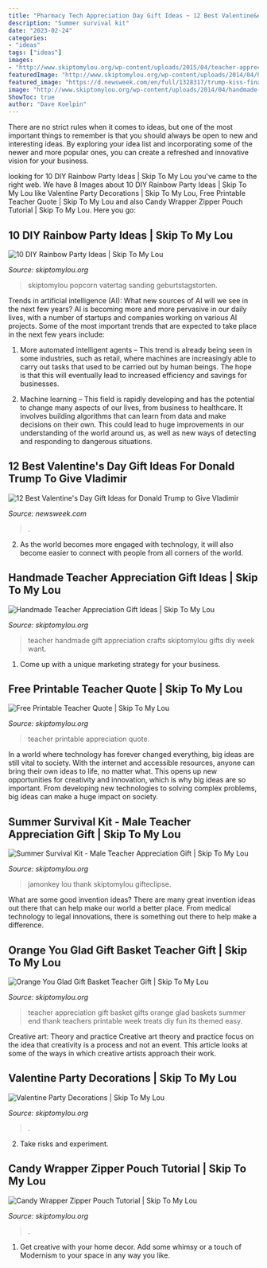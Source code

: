 ```yaml
---
title: "Pharmacy Tech Appreciation Day Gift Ideas ~ 12 Best Valentine&#039;s Day Gift Ideas For Donald Trump To Give Vladimir"
description: "Summer survival kit"
date: "2023-02-24"
categories:
- "ideas"
tags: ["ideas"]
images:
- "http://www.skiptomylou.org/wp-content/uploads/2015/04/teacher-appreciation-gift-basket-4.jpg"
featuredImage: "http://www.skiptomylou.org/wp-content/uploads/2014/04/handmade-teacher-ideas-1.jpg"
featured_image: "https://d.newsweek.com/en/full/1328317/trump-kiss-final.jpg"
image: "http://www.skiptomylou.org/wp-content/uploads/2014/04/handmade-teacher-ideas-1.jpg"
ShowToc: true
author: "Dave Koelpin"
---
```



There are no strict rules when it comes to ideas, but one of the most important things to remember is that you should always be open to new and interesting ideas. By exploring your idea list and incorporating some of the newer and more popular ones, you can create a refreshed and innovative vision for your business.

	

		
looking for 10 DIY Rainbow Party Ideas | Skip To My Lou you've came to the right web. We have 8 Images about 10 DIY Rainbow Party Ideas | Skip To My Lou like Valentine Party Decorations | Skip To My Lou, Free Printable Teacher Quote | Skip To My Lou and also Candy Wrapper Zipper Pouch Tutorial | Skip To My Lou. Here you go:
		
    
## 10 DIY Rainbow Party Ideas | Skip To My Lou

<img loading=lazy src="https://www.skiptomylou.org/wp-content/uploads/2016/03/rainbow-cupcakes.jpg" onerror="this.onerror=null;this.src='https://tse1.mm.bing.net/th?id=OIP.SiaqxtmTFWx0nezvPjlxrAHaKs&amp;pid=15.1';" alt="10 DIY Rainbow Party Ideas | Skip To My Lou">

_Source: skiptomylou.org_

>skiptomylou popcorn vatertag sanding geburtstagstorten. 

	

Trends in artificial intelligence (AI): What new sources of AI will we see in the next few years?
AI is becoming more and more pervasive in our daily lives, with a number of startups and companies working on various AI projects. Some of the most important trends that are expected to take place in the next few years include:
1. More automated intelligent agents – This trend is already being seen in some industries, such as retail, where machines are increasingly able to carry out tasks that used to be carried out by human beings. The hope is that this will eventually lead to increased efficiency and savings for businesses.

2. Machine learning – This field is rapidly developing and has the potential to change many aspects of our lives, from business to healthcare. It involves building algorithms that can learn from data and make decisions on their own. This could lead to huge improvements in our understanding of the world around us, as well as new ways of detecting and responding to dangerous situations.

    
## 12 Best Valentine&#039;s Day Gift Ideas For Donald Trump To Give Vladimir

<img loading=lazy src="https://d.newsweek.com/en/full/1328317/trump-kiss-final.jpg" onerror="this.onerror=null;this.src='https://tse3.mm.bing.net/th?id=OIP.C8Pazxpj8WHBMv287TLWDAHaE8&amp;pid=15.1';" alt="12 Best Valentine&#039;s Day Gift Ideas for Donald Trump to Give Vladimir">

_Source: newsweek.com_

>. 

	

2. As the world becomes more engaged with technology, it will also become easier to connect with people from all corners of the world. 

    
## Handmade Teacher Appreciation Gift Ideas | Skip To My Lou

<img loading=lazy src="http://www.skiptomylou.org/wp-content/uploads/2014/04/handmade-teacher-ideas-1.jpg" onerror="this.onerror=null;this.src='https://tse3.mm.bing.net/th?id=OIP.zuOoaYburoffQ9fGBc1u1gHaKl&amp;pid=15.1';" alt="Handmade Teacher Appreciation Gift Ideas | Skip To My Lou">

_Source: skiptomylou.org_

>teacher handmade gift appreciation crafts skiptomylou gifts diy week want. 

	

1. Come up with a unique marketing strategy for your business.

    
## Free Printable Teacher Quote | Skip To My Lou

<img loading=lazy src="https://www.skiptomylou.org/wp-content/uploads/2016/04/free-printable-for-teacher-appreciation-1.jpg" onerror="this.onerror=null;this.src='https://tse4.mm.bing.net/th?id=OIP.K8XGfYF6Ins7QmQMCodRqgHaKu&amp;pid=15.1';" alt="Free Printable Teacher Quote | Skip To My Lou">

_Source: skiptomylou.org_

>teacher printable appreciation quote. 

	

In a world where technology has forever changed everything, big ideas are still vital to society. With the internet and accessible resources, anyone can bring their own ideas to life, no matter what. This opens up new opportunities for creativity and innovation, which is why big ideas are so important. From developing new technologies to solving complex problems, big ideas can make a huge impact on society.

    
## Summer Survival Kit - Male Teacher Appreciation Gift | Skip To My Lou

<img loading=lazy src="https://www.skiptomylou.org/wp-content/uploads/2013/04/Teacher-Appreciation-Gift-for-Male-Teachers-1.jpg" onerror="this.onerror=null;this.src='https://tse2.mm.bing.net/th?id=OIP.8y0K-uc7DjVwHZ5ZVdaRmAHaJN&amp;pid=15.1';" alt="Summer Survival Kit - Male Teacher Appreciation Gift | Skip To My Lou">

_Source: skiptomylou.org_

>jamonkey lou thank skiptomylou gifteclipse. 

	

What are some good invention ideas?
There are many great invention ideas out there that can help make our world a better place. From medical technology to legal innovations, there is something out there to help make a difference.

    
## Orange You Glad Gift Basket Teacher Gift | Skip To My Lou

<img loading=lazy src="http://www.skiptomylou.org/wp-content/uploads/2015/04/teacher-appreciation-gift-basket-4.jpg" onerror="this.onerror=null;this.src='https://tse4.mm.bing.net/th?id=OIP.gIyjAeC9EwTA1BdayVdXXQHaKl&amp;pid=15.1';" alt="Orange You Glad Gift Basket Teacher Gift | Skip To My Lou">

_Source: skiptomylou.org_

>teacher appreciation gift basket gifts orange glad baskets summer end thank teachers printable week treats diy fun its themed easy. 

	

Creative art: Theory and practice
Creative art theory and practice focus on the idea that creativity is a process and not an event. This article looks at some of the ways in which creative artists approach their work.

    
## Valentine Party Decorations | Skip To My Lou

<img loading=lazy src="https://www.skiptomylou.org/wp-content/uploads/2015/02/Valentines-Day-Party-Table-1.jpg" onerror="this.onerror=null;this.src='https://tse3.mm.bing.net/th?id=OIP.1PRvZ4kUytvkYde7gg69kAHaKP&amp;pid=15.1';" alt="Valentine Party Decorations | Skip To My Lou">

_Source: skiptomylou.org_

>. 

	

2. Take risks and experiment.

    
## Candy Wrapper Zipper Pouch Tutorial | Skip To My Lou

<img loading=lazy src="https://www.skiptomylou.org/wp-content/uploads/2016/11/candy-wrapper-zipper-pouch-12.jpg" onerror="this.onerror=null;this.src='https://tse3.mm.bing.net/th?id=OIP.0uWCWnMjTU4yhpKmxT8RoQHaE8&amp;pid=15.1';" alt="Candy Wrapper Zipper Pouch Tutorial | Skip To My Lou">

_Source: skiptomylou.org_

>. 

	

1. Get creative with your home decor. Add some whimsy or a touch of Modernism to your space in any way you like. 


